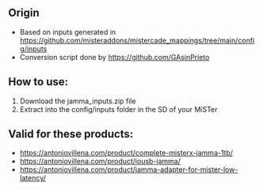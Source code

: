 ## Origin
*  Based on inputs generated in https://github.com/misteraddons/mistercade_mappings/tree/main/config/inputs
*  Conversion script done by https://github.com/GAsinPrieto

## How to use:
1. Download the jamma_inputs.zip file
2. Extract into the config/inputs folder in the SD of your MiSTer

## Valid for these products:
*  https://antoniovillena.com/product/complete-misterx-jamma-1tb/
*  https://antoniovillena.com/product/iousb-jamma/
*  https://antoniovillena.com/product/jamma-adapter-for-mister-low-latency/

